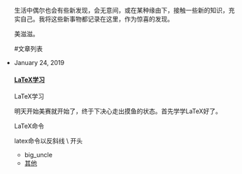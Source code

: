 生活中偶尔也会有些新发现，会无意间，或在某种缘由下，接触一些新的知识，充实自己。我将这些新事物都记录在这里，作为惊喜的发现。

美滋滋。

#文章列表
<ul class="main_content" style="padding-left: 0;">
  <li><p class="date">January 24, 2019</p><h4 class="title"><a href="?content=latex">LaTeX学习</a></h4><div class="excerpt"><p>LaTeX学习</p><p>明天开始美赛就开始了，终于下决心走出摸鱼的状态。首先学学LaTeX好了。</p><p>LaTeX命令</p><p>latex命令以反斜线 \ 开头</p></div><ul class="meta"><li>big_uncle</li><li><a href="../../study/other/">其他</a></li></ul></li>
</ul>